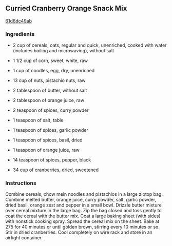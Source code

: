 ## Curried Cranberry Orange Snack Mix

[61d6dc49ab](http://www.food.com/recipe/curried-cranberry-orange-snack-mix-392024)

### Ingredients

 - 2 cup of cereals, oats, regular and quick, unenriched, cooked with water (includes boiling and microwaving), without salt

 - 1 1/2 cup of corn, sweet, white, raw

 - 1 cup of noodles, egg, dry, unenriched

 - 13 cup of nuts, pistachio nuts, raw

 - 2 tablespoon of butter, without salt

 - 2 tablespoon of orange juice, raw

 - 2 teaspoon of spices, curry powder

 - 1 teaspoon of salt, table

 - 1 teaspoon of spices, garlic powder

 - 1 teaspoon of spices, basil, dried

 - 1 teaspoon of orange juice, raw

 - 14 teaspoon of spices, pepper, black

 - 34 cup of cranberries, dried, sweetened

### Instructions

Combine cereals, chow mein noodles and pistachios in a large ziptop bag. Combine melted butter, orange juice, curry powder, salt, garlic powder, dried basil, orange zest and pepper in a small bowl. Drizzle butter mixture over cereal mixture in the large bag. Zip the bag closed and toss gently to coat the cereal with the butter mix. Coat a large baking sheet (with sides) with nonstick cooking spray. Spread the cereal mix on the sheet. Bake at 275 for 40 minutes or until golden brown, stirring every 10 minutes or so. Stir in dried cranberries. Cool completely on wire rack and store in an airtight container.